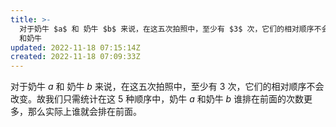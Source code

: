 ```yaml
---
title: >-
  对于奶牛 $a$ 和 奶牛 $b$ 来说，在这五次拍照中，至少有 $3$ 次，它们的相对顺序不会改变。故我们只需统计在这 $5$ 种顺序中，奶牛 $a$
  和奶牛
updated: 2022-11-18 07:15:14Z
created: 2022-11-18 07:09:33Z
---
```


对于奶牛 $a$ 和 奶牛 $b$ 来说，在这五次拍照中，至少有 $3$ 次，它们的相对顺序不会改变。故我们只需统计在这 $5$ 种顺序中，奶牛 $a$ 和奶牛 $b$ 谁排在前面的次数更多，那么实际上谁就会排在前面。